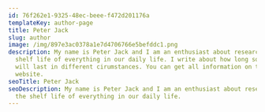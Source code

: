 ```yaml
---
id: 76f262e1-9325-48ec-beee-f472d201176a
templateKey: author-page
title: Peter Jack
slug: author
image: /img/897e3ac0378a1e7d4706766e5befddc1.png
description: My name is Peter Jack and I am an enthusiast about researching the
  shelf life of everything in our daily life. I write about how long something
  will last in different cirumstances. You can get all information on this
  website.
seoTitle: Peter Jack
seoDescription: My name is Peter Jack and I am an enthusiast about researching
  the shelf life of everything in our daily life.
---
```

